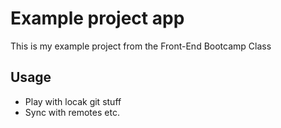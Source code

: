 # Example project app

This is my example project from the Front-End Bootcamp Class

## Usage

* Play with locak git stuff
* Sync with remotes etc.
